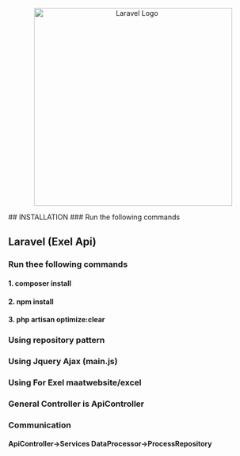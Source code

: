 <p align="center"><a href="https://laravel.com" target="_blank"><img src="https://raw.githubusercontent.com/laravel/art/master/logo-lockup/5%20SVG/2%20CMYK/1%20Full%20Color/laravel-logolockup-cmyk-red.svg" width="400" alt="Laravel Logo"></a></p>
## INSTALLATION
### Run the following commands

## Laravel (Exel Api)

### Run thee following commands

#### 1. composer install
#### 2. npm install
#### 3. php artisan optimize:clear


### Using repository pattern
### Using Jquery Ajax (main.js)
### Using For Exel maatwebsite/excel

### General Controller is ApiController 

### Communication
#### ApiController->Services DataProcessor->ProcessRepository

